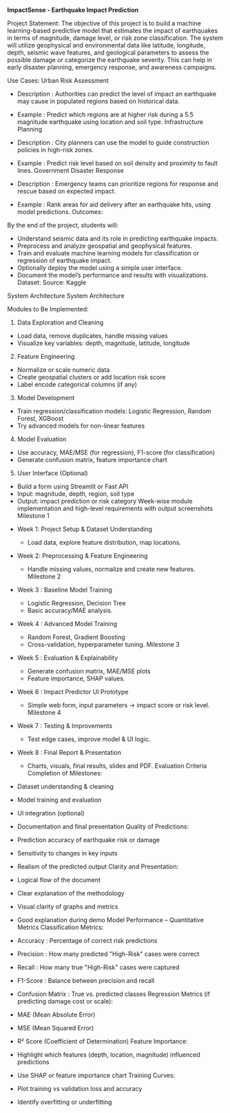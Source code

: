 **ImpactSense - Earthquake Impact Prediction**


Project Statement:
The objective of this project is to build a machine learning-based predictive model that estimates the impact of earthquakes in terms of magnitude, damage level, or risk zone classification. The system will utilize geophysical and environmental data like latitude, longitude, depth, seismic wave features, and geological parameters to assess the possible damage or categorize the earthquake severity. This can help in early disaster planning, emergency response, and awareness campaigns.

Use Cases:
Urban Risk Assessment

* Description : Authorities can predict the level of impact an earthquake may cause in populated regions
based on historical data.
* Example : Predict which regions are at higher risk during a 5.5 magnitude earthquake using location and
soil type.
Infrastructure Planning

* Description : City planners can use the model to guide construction policies in high-risk zones.
* Example : Predict risk level based on soil density and proximity to fault lines.
Government Disaster Response

* Description : Emergency teams can prioritize regions for response and rescue based on expected impact.
* Example : Rank areas for aid delivery after an earthquake hits, using model predictions.
Outcomes:

By the end of the project, students will:

* Understand seismic data and its role in predicting earthquake impacts.
* Preprocess and analyze geospatial and geophysical features.
* Train and evaluate machine learning models for classification or regression of earthquake impact.
* Optionally deploy the model using a simple user interface.
* Document the model’s performance and results with visualizations.
Dataset:
Source: Kaggle

System Architecture
System Architecture

Modules to Be Implemented:

1. Data Exploration and Cleaning

* Load data, remove duplicates, handle missing values
* Visualize key variables: depth, magnitude, latitude, longitude
2. Feature Engineering

* Normalize or scale numeric data
* Create geospatial clusters or add location risk score
* Label encode categorical columns (if any)
3. Model Development

* Train regression/classification models: Logistic Regression, Random Forest, XGBoost
* Try advanced models for non-linear features
4. Model Evaluation

* Use accuracy, MAE/MSE (for regression), F1-score (for classification)
* Generate confusion matrix, feature importance chart
5. User Interface (Optional)

* Build a form using Streamlit or Fast API
* Input: magnitude, depth, region, soil type
* Output: impact prediction or risk category
Week-wise module implementation and high-level requirements with output screenshots
Milestone 1

- Week 1: Project Setup & Dataset Understanding
  - Load data, explore feature distribution, map locations.
- Week 2: Preprocessing & Feature Engineering
  - Handle missing values, normalize and create new features.
Milestone 2

- Week 3 : Baseline Model Training
  - Logistic Regression, Decision Tree
  - Basic accuracy/MAE analysis.
- Week 4 : Advanced Model Training
  - Random Forest, Gradient Boosting
  - Cross-validation, hyperparameter tuning.
Milestone 3

- Week 5 : Evaluation & Explainability
  - Generate confusion matrix, MAE/MSE plots
  - Feature importance, SHAP values.
- Week 6 : Impact Predictor UI Prototype
  - Simple web form, input parameters → impact score or risk level.
Milestone 4

- Week 7 : Testing & Improvements
  - Test edge cases, improve model & UI logic.
- Week 8 : Final Report & Presentation
  - Charts, visuals, final results, slides and PDF.
Evaluation Criteria
Completion of Milestones:

* Dataset understanding & cleaning
* Model training and evaluation
* UI integration (optional)
* Documentation and final presentation
Quality of Predictions:

* Prediction accuracy of earthquake risk or damage
* Sensitivity to changes in key inputs
* Realism of the predicted output
Clarity and Presentation:

* Logical flow of the document
* Clear explanation of the methodology
* Visual clarity of graphs and metrics
* Good explanation during demo
Model Performance – Quantitative Metrics
Classification Metrics:

* Accuracy : Percentage of correct risk predictions
* Precision : How many predicted "High-Risk" cases were correct
* Recall : How many true "High-Risk" cases were captured
* F1-Score : Balance between precision and recall
* Confusion Matrix : True vs. predicted classes
Regression Metrics (if predicting damage cost or scale):

* MAE (Mean Absolute Error)
* MSE (Mean Squared Error)
* R² Score (Coefficient of Determination)
Feature Importance:

* Highlight which features (depth, location, magnitude) influenced predictions
* Use SHAP or feature importance chart
Training Curves:

* Plot training vs validation loss and accuracy
* Identify overfitting or underfitting
